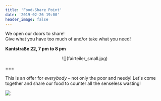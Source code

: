 ```yaml
---
title: 'Food-Share Point'
date: '2019-02-26 19:00'
header_image: false
---
```


We open our doors to share! <br>
Give what you have too much of and/or take what you need!

**Kantstraße 22, 7 pm to 8 pm**

<div markdown="1" style="text-align:center;">
![](fairteiler_small.jpg)
</div>

===

This is an offer for _everybody_ – not only the poor and needy! Let's come together and share our food to counter all the senseless wasting!

![](fairteiler_info.jpg)
